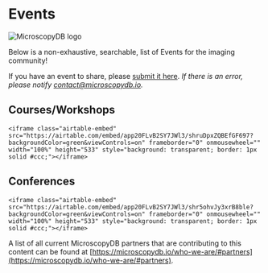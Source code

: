 # Events
![MicroscopyDB logo](../images/microsocpyDB_logo-black.png)

Below is a non-exhaustive, searchable, list of Events for the imaging community!  

If you have an event to share, please [submit it here](https://microscopydb.io/add-a-community-event/). 
*If there is an error, please notify [contact@microscopydb.io](mailto:contact@microscopydb.io).*

## Courses/Workshops
````{div} full-width
<iframe class="airtable-embed" src="https://airtable.com/embed/app20FLvB2SY7JWl3/shruDpxZQBEfGF697?backgroundColor=green&viewControls=on" frameborder="0" onmousewheel="" width="100%" height="533" style="background: transparent; border: 1px solid #ccc;"></iframe>
````
## Conferences
````{div} full-width
<iframe class="airtable-embed" src="https://airtable.com/embed/app20FLvB2SY7JWl3/shr5ohvJy3xrB8ble?backgroundColor=green&viewControls=on" frameborder="0" onmousewheel="" width="100%" height="533" style="background: transparent; border: 1px solid #ccc;"></iframe>
````

A list of all current MicroscopyDB partners that are contributing to this content can be found at [https://microscopydb.io/who-we-are/#partners](https://microscopydb.io/who-we-are/#partners).
